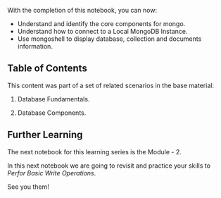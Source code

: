 
With the completion of this notebook, you can now:

- Understand and identify the core components for mongo.
- Understand how to connect to a Local MongoDB Instance.
- Use mongoshell to display database, collection and documents information.


## Table of Contents

This content was part of a set of related scenarios in the base material:

1. Database Fundamentals.

2. Database Components.


## Further Learning

The next notebook for this learning series is the Module - 2.

In this next notebook we are going to revisit and practice your skills to *Perfor Basic Write Operations*.


See you them!
